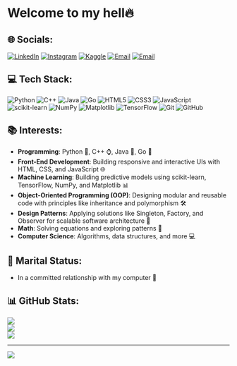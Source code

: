 # Welcome to my hell🔥

## 🌐 Socials:
[![LinkedIn](https://img.shields.io/badge/LinkedIn-%230077B5.svg?logo=linkedin&logoColor=white)](https://linkedin.com/in/amirhossein-yousefi-8a5946287) 
[![Instagram](https://img.shields.io/badge/Instagram-%23E4405F.svg?logo=instagram&logoColor=white)](https://instagram.com/ahybs07) 
[![Kaggle](https://img.shields.io/badge/Kaggle-%2320BEFF.svg?logo=kaggle&logoColor=white)](https://www.kaggle.com/amirhosseinyousefi) 
[![Email](https://img.shields.io/badge/Email_1-D14836?logo=gmail&logoColor=white)](mailto:a.yousefi8057@gmail.com)
[![Email](https://img.shields.io/badge/Email_2-D14836?logo=gmail&logoColor=white)](mailto:amirhossein.yousefi.b@gmail.com)

## 💻 Tech Stack:
![Python](https://img.shields.io/badge/python-%2314354C.svg?style=flat&logo=python&logoColor=white) 
![C++](https://img.shields.io/badge/c++-%230059A5.svg?style=flat&logo=c%2B%2B&logoColor=white) 
![Java](https://img.shields.io/badge/java-%23ED8B00.svg?style=flat&logo=java&logoColor=white) 
![Go](https://img.shields.io/badge/go-%2300ADD8.svg?style=flat&logo=go&logoColor=white) 
![HTML5](https://img.shields.io/badge/html5-%23E34F26.svg?style=flat&logo=html5&logoColor=white) 
![CSS3](https://img.shields.io/badge/css3-%231572B6.svg?style=flat&logo=css3&logoColor=white) 
![JavaScript](https://img.shields.io/badge/javascript-%23323330.svg?style=flat&logo=javascript&logoColor=%23F7DF1E) 
![scikit-learn](https://img.shields.io/badge/scikit--learn-%23F7931E.svg?style=flat&logo=scikit-learn&logoColor=white) 
![NumPy](https://img.shields.io/badge/numpy-%23013243.svg?style=flat&logo=numpy&logoColor=white) 
![Matplotlib](https://img.shields.io/badge/Matplotlib-%23ffffff.svg?style=flat&logo=Matplotlib&logoColor=black) 
![TensorFlow](https://img.shields.io/badge/TensorFlow-%23FF6F00.svg?style=flat&logo=TensorFlow&logoColor=white) 
![Git](https://img.shields.io/badge/git-%23F05033.svg?style=flat&logo=git&logoColor=white) 
![GitHub](https://img.shields.io/badge/github-%23121011.svg?style=flat&logo=github&logoColor=white)

## 📚 Interests:
- **Programming**: Python 🐍, C++ ⌚, Java 🌵, Go 🐹
- **Front-End Development**: Building responsive and interactive UIs with HTML, CSS, and JavaScript 🌐
- **Machine Learning**: Building predictive models using scikit-learn, TensorFlow, NumPy, and Matplotlib 📊
- **Object-Oriented Programming (OOP)**: Designing modular and reusable code with principles like inheritance and polymorphism 🛠️
- **Design Patterns**: Applying solutions like Singleton, Factory, and Observer for scalable software architecture 📐
- **Math**: Solving equations and exploring patterns 📑
- **Computer Science**: Algorithms, data structures, and more 💻

## 💑 Marital Status:
- In a committed relationship with my computer 💖

## 📊 GitHub Stats:
![](https://github-readme-stats.vercel.app/api?username=AHY8507&theme=dark&hide_border=false&include_all_commits=false&count_private=false)<br/>
![](https://nirzak-streak-stats.vercel.app/?user=AHY8507&theme=dark&hide_border=false)<br/>
![](https://github-readme-stats.vercel.app/api/top-langs/?username=AHY8507&theme=dark&hide_border=false&include_all_commits=false&count_private=false&layout=compact)

---
[![](https://visitcount.itsvg.in/api?id=AHY8507&icon=0&color=0)](https://visitcount.itsvg.in)
